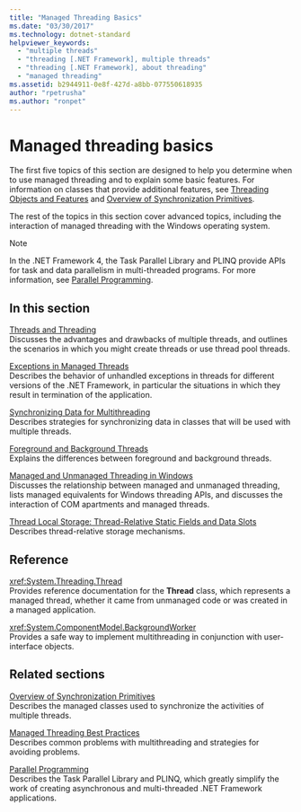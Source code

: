 ```yaml
---
title: "Managed Threading Basics"
ms.date: "03/30/2017"
ms.technology: dotnet-standard
helpviewer_keywords: 
  - "multiple threads"
  - "threading [.NET Framework], multiple threads"
  - "threading [.NET Framework], about threading"
  - "managed threading"
ms.assetid: b2944911-0e8f-427d-a8bb-077550618935
author: "rpetrusha"
ms.author: "ronpet"
---
```

# Managed threading basics

The first five topics of this section are designed to help you determine when to use managed threading and to explain some basic features. For information on classes that provide additional features, see [Threading Objects and Features](../../../docs/standard/threading/threading-objects-and-features.md) and [Overview of Synchronization Primitives](../../../docs/standard/threading/overview-of-synchronization-primitives.md).  
  
 The rest of the topics in this section cover advanced topics, including the interaction of managed threading with the Windows operating system.  
  
> [!NOTE]
> In the .NET Framework 4, the Task Parallel Library and PLINQ provide APIs for task and data parallelism in multi-threaded programs. For more information, see [Parallel Programming](../../../docs/standard/parallel-programming/index.md).  
  
## In this section

 [Threads and Threading](../../../docs/standard/threading/threads-and-threading.md)  
 Discusses the advantages and drawbacks of multiple threads, and outlines the scenarios in which you might create threads or use thread pool threads.  
  
 [Exceptions in Managed Threads](../../../docs/standard/threading/exceptions-in-managed-threads.md)  
 Describes the behavior of unhandled exceptions in threads for different versions of the .NET Framework, in particular the situations in which they result in termination of the application.  
  
 [Synchronizing Data for Multithreading](../../../docs/standard/threading/synchronizing-data-for-multithreading.md)  
 Describes strategies for synchronizing data in classes that will be used with multiple threads.  
  
 [Foreground and Background Threads](../../../docs/standard/threading/foreground-and-background-threads.md)  
 Explains the differences between foreground and background threads.  
  
 [Managed and Unmanaged Threading in Windows](../../../docs/standard/threading/managed-and-unmanaged-threading-in-windows.md)  
 Discusses the relationship between managed and unmanaged threading, lists managed equivalents for Windows threading APIs, and discusses the interaction of COM apartments and managed threads.  
  
 [Thread Local Storage: Thread-Relative Static Fields and Data Slots](../../../docs/standard/threading/thread-local-storage-thread-relative-static-fields-and-data-slots.md)  
 Describes thread-relative storage mechanisms.  
  
## Reference

 <xref:System.Threading.Thread>  
 Provides reference documentation for the **Thread** class, which represents a managed thread, whether it came from unmanaged code or was created in a managed application.  
  
 <xref:System.ComponentModel.BackgroundWorker>  
 Provides a safe way to implement multithreading in conjunction with user-interface objects.  
  
## Related sections

 [Overview of Synchronization Primitives](../../../docs/standard/threading/overview-of-synchronization-primitives.md)  
 Describes the managed classes used to synchronize the activities of multiple threads.  
  
 [Managed Threading Best Practices](../../../docs/standard/threading/managed-threading-best-practices.md)  
 Describes common problems with multithreading and strategies for avoiding problems.  
  
 [Parallel Programming](../../../docs/standard/parallel-programming/index.md)  
 Describes the Task Parallel Library and PLINQ, which greatly simplify the work of creating asynchronous and multi-threaded .NET Framework applications.
